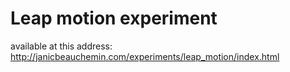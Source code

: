 Leap motion experiment
======================

available at this address: http://janicbeauchemin.com/experiments/leap_motion/index.html

